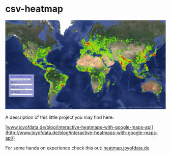csv-heatmap
===========

![world population](world-population.jpeg "World Population")

A description of this little project you may find here:

[www.joyofdata.de/blog/interactive-heatmaps-with-google-maps-api](http://www.joyofdata.de/blog/interactive-heatmaps-with-google-maps-api/)

For some hands on experience check this out: [heatmap.joyofdata.de](http://heatmap.joyofdata.de)
